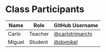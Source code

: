 # Class Participants

| Name | Role | GitHub Username |
|-----|----|--------|
| Carlo | Teacher | [@carlotrimarchi](https://github.com/carlotrimarchi)|
| Miguel | Student | [@domikel](https://github.com/Domikel)|


